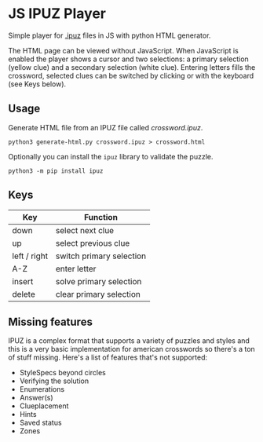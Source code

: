 # JS IPUZ Player

Simple player for [.ipuz](http://www.ipuz.org/) files in JS with python HTML generator.

The HTML page can be viewed without JavaScript.
When JavaScript is enabled the player shows a cursor and two selections:
a primary selection (yellow clue) and a secondary selection (white clue).
Entering letters fills the crossword, selected clues can be switched by
clicking or with the keyboard (see Keys below).

## Usage

Generate HTML file from an IPUZ file called *crossword.ipuz*.
```
python3 generate-html.py crossword.ipuz > crossword.html
```
Optionally you can install the `ipuz` library to validate the puzzle.
```
python3 -m pip install ipuz
```

## Keys

Key | Function
--- | --------
down | select next clue
up | select previous clue
left / right | switch primary selection
A-Z | enter letter
insert | solve primary selection
delete | clear primary selection

## Missing features

IPUZ is a complex format that supports a variety of puzzles and styles and
this is a very basic implementation for american crosswords so there's a ton
of stuff missing.
Here's a list of features that's not supported:

* StyleSpecs beyond circles
* Verifying the solution
* Enumerations
* Answer(s)
* Clueplacement
* Hints
* Saved status
* Zones
